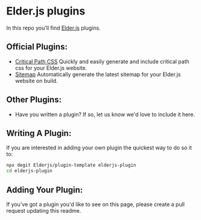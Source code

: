 # Elder.js plugins

In this repo you'll find [Elder.js](https://elderguide.com/tech/elderjs/) plugins.


## Official Plugins:

* [Critical Path CSS](https://github.com/Elderjs/plugins/tree/master/packages/critical-path-css) Quickly and easily generate and include critical path css for your Elder.js website.
* [Sitemap](https://github.com/Elderjs/plugins/tree/master/packages/sitemap) Automatically generate the latest sitemap for your Elder.js website on build.


## Other Plugins:

* Have you written a plugin? If so, let us know we'd love to include it here.


## Writing A Plugin:

If you are interested in adding your own plugin the quickest way to do so it to:

```bash
npx degit Elderjs/plugin-template elderjs-plugin
cd elderjs-plugin
```


## Adding Your Plugin:

If you've got a plugin you'd like to see on this page, please create a pull request updating this readme. 




